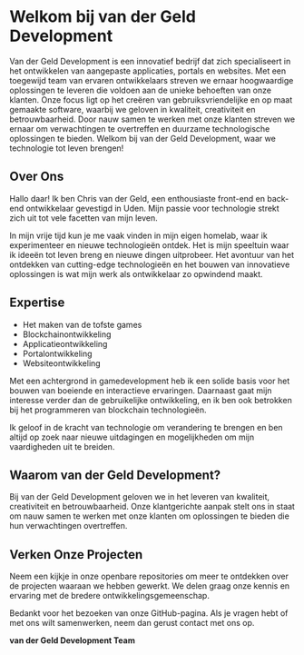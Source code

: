 # Welkom bij van der Geld Development

Van der Geld Development is een innovatief bedrijf dat zich specialiseert in het ontwikkelen van aangepaste applicaties, portals en websites. Met een toegewijd team van ervaren ontwikkelaars streven we ernaar hoogwaardige oplossingen te leveren die voldoen aan de unieke behoeften van onze klanten. Onze focus ligt op het creëren van gebruiksvriendelijke en op maat gemaakte software, waarbij we geloven in kwaliteit, creativiteit en betrouwbaarheid. Door nauw samen te werken met onze klanten streven we ernaar om verwachtingen te overtreffen en duurzame technologische oplossingen te bieden. Welkom bij van der Geld Development, waar we technologie tot leven brengen!

## Over Ons

Hallo daar! Ik ben Chris van der Geld, een enthousiaste front-end en back-end ontwikkelaar gevestigd in Uden. Mijn passie voor technologie strekt zich uit tot vele facetten van mijn leven.

In mijn vrije tijd kun je me vaak vinden in mijn eigen homelab, waar ik experimenteer en nieuwe technologieën ontdek. Het is mijn speeltuin waar ik ideeën tot leven breng en nieuwe dingen uitprobeer. Het avontuur van het ontdekken van cutting-edge technologieën en het bouwen van innovatieve oplossingen is wat mijn werk als ontwikkelaar zo opwindend maakt.

## Expertise

- Het maken van de tofste games
- Blockchainontwikkeling
- Applicatieontwikkeling
- Portalontwikkeling
- Websiteontwikkeling

Met een achtergrond in gamedevelopment heb ik een solide basis voor het bouwen van boeiende en interactieve ervaringen. Daarnaast gaat mijn interesse verder dan de gebruikelijke ontwikkeling, en ik ben ook betrokken bij het programmeren van blockchain technologieën.

Ik geloof in de kracht van technologie om verandering te brengen en ben altijd op zoek naar nieuwe uitdagingen en mogelijkheden om mijn vaardigheden uit te breiden.

## Waarom van der Geld Development?

Bij van der Geld Development geloven we in het leveren van kwaliteit, creativiteit en betrouwbaarheid. Onze klantgerichte aanpak stelt ons in staat om nauw samen te werken met onze klanten om oplossingen te bieden die hun verwachtingen overtreffen.

## Verken Onze Projecten

Neem een kijkje in onze openbare repositories om meer te ontdekken over de projecten waaraan we hebben gewerkt. We delen graag onze kennis en ervaring met de bredere ontwikkelingsgemeenschap.

Bedankt voor het bezoeken van onze GitHub-pagina. Als je vragen hebt of met ons wilt samenwerken, neem dan gerust contact met ons op.

**van der Geld Development Team**
